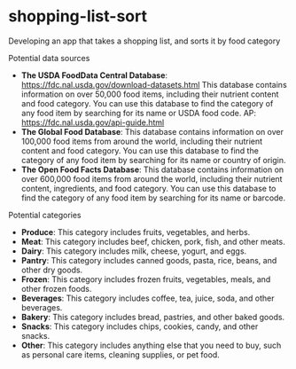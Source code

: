 # shopping-list-sort

Developing an app that takes a shopping list, and sorts it by food category

Potential data sources

- **The USDA FoodData Central Database**: https://fdc.nal.usda.gov/download-datasets.html This database contains information on over 50,000 food items, including their nutrient content and food category. You can use this database to find the category of any food item by searching for its name or USDA food code. AP: https://fdc.nal.usda.gov/api-guide.html
- **The Global Food Database**: This database contains information on over 100,000 food items from around the world, including their nutrient content and food category. You can use this database to find the category of any food item by searching for its name or country of origin.
- **The Open Food Facts Database**: This database contains information on over 600,000 food items from around the world, including their nutrient content, ingredients, and food category. You can use this database to find the category of any food item by searching for its name or barcode.

Potential categories
- **Produce**: This category includes fruits, vegetables, and herbs.
- **Meat**: This category includes beef, chicken, pork, fish, and other meats.
- **Dairy**: This category includes milk, cheese, yogurt, and eggs.
- **Pantry**: This category includes canned goods, pasta, rice, beans, and other dry goods.
- **Frozen**: This category includes frozen fruits, vegetables, meals, and other frozen foods.
- **Beverages**: This category includes coffee, tea, juice, soda, and other beverages.
- **Bakery**: This category includes bread, pastries, and other baked goods.
- **Snacks**: This category includes chips, cookies, candy, and other snacks.
- **Other**: This category includes anything else that you need to buy, such as personal care items, cleaning supplies, or pet food.
